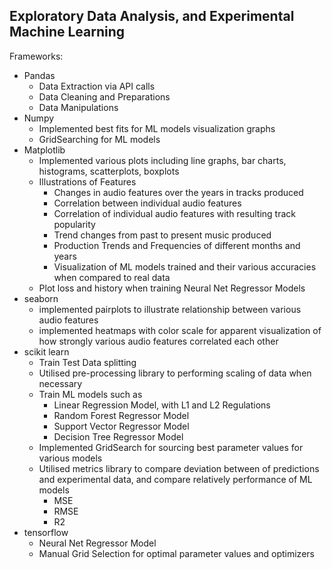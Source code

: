 ## Exploratory Data Analysis, and Experimental Machine Learning

Frameworks:
- Pandas
  - Data Extraction via API calls
  - Data Cleaning and Preparations
  - Data Manipulations
- Numpy
  - Implemented best fits for ML models visualization graphs
  - GridSearching for ML models
- Matplotlib
  - Implemented various plots including line graphs, bar charts, histograms, scatterplots, boxplots
  - Illustrations of Features
    - Changes in audio features over the years in tracks produced
    - Correlation between individual audio features
    - Correlation of individual audio features with resulting track popularity
    - Trend changes from past to present music produced
    - Production Trends and Frequencies of different months and years
    - Visualization of ML models trained and their various accuracies when compared to real data
  - Plot loss and history when training Neural Net Regressor Models
- seaborn
  - implemented pairplots to illustrate relationship between various audio features
  - implemented heatmaps with color scale for apparent visualization of how strongly various audio features correlated each other
- scikit learn
  - Train Test Data splitting
  - Utilised pre-processing library to performing scaling of data when necessary
  - Train ML models such as
    - Linear Regression Model, with L1 and L2 Regulations
    - Random Forest Regressor Model
    - Support Vector Regressor Model
    - Decision Tree Regressor Model
  - Implemented GridSearch for sourcing best parameter values for various models
  - Utilised metrics library to compare deviation between of predictions and experimental data, and compare relatively performance of ML models
    - MSE
    - RMSE
    - R2
- tensorflow
  - Neural Net Regressor Model
  - Manual Grid Selection for optimal parameter values and optimizers
